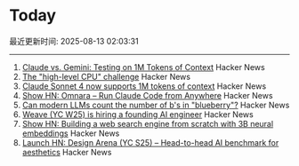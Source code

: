 # Today

最近更新时间: 2025-08-13 02:03:31

--- 
1. [Claude vs. Gemini: Testing on 1M Tokens of Context](https://every.to/vibe-check/vibe-check-claude-sonnet-4-now-has-a-1-million-token-context-window) Hacker News
2. [The "high-level CPU" challenge](https://yosefk.com/blog/the-high-level-cpu-challenge.html) Hacker News
3. [Claude Sonnet 4 now supports 1M tokens of context](https://www.anthropic.com/news/1m-context) Hacker News
4. [Show HN: Omnara – Run Claude Code from Anywhere](https://github.com/omnara-ai/omnara) Hacker News
5. [Can modern LLMs count the number of b's in "blueberry"?](https://minimaxir.com/2025/08/llm-blueberry/) Hacker News
6. [Weave (YC W25) is hiring a founding AI engineer](https://www.ycombinator.com/companies/weave-3/jobs/SqFnIFE-founding-ai-engineer) Hacker News
7. [Show HN: Building a web search engine from scratch with 3B neural embeddings](https://blog.wilsonl.in/search-engine/) Hacker News
8. [Launch HN: Design Arena (YC S25) – Head-to-head AI benchmark for aesthetics](https://news.ycombinator.com/item?id=44878257) Hacker News

